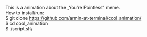 This is a animation about the „You're Pointless“ meme.\
How to install/run:\
$ git clone https://github.com/armin-at-terminal/cool_animation/ \
$ cd cool_animation\
$ ./script.sh\
